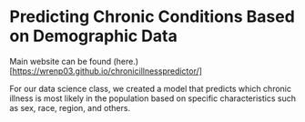 # Predicting Chronic Conditions Based on Demographic Data

Main website can be found (here.)[https://wrenp03.github.io/chronicillnesspredictor/]

For our data science class, we created a model that predicts which chronic illness is most likely in the population based on specific characteristics such as sex, race, region, and others.

